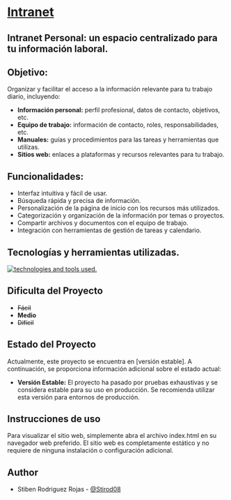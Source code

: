 # [Intranet](https://stirod08.github.io/Intranet/)

## **Intranet Personal:** un espacio centralizado para tu información laboral.

## Objetivo:
Organizar y facilitar el acceso a la información relevante para tu trabajo diario, incluyendo:

* **Información personal:** perfil profesional, datos de contacto, objetivos, etc.
* **Equipo de trabajo:** información de contacto, roles, responsabilidades, etc.
* **Manuales:** guías y procedimientos para las tareas y herramientas que utilizas.
* **Sitios web:** enlaces a plataformas y recursos relevantes para tu trabajo.


## Funcionalidades:

- Interfaz intuitiva y fácil de usar.
- Búsqueda rápida y precisa de información.
- Personalización de la página de inicio con los recursos más utilizados.
- Categorización y organización de la información por temas o proyectos.
- Compartir archivos y documentos con el equipo de trabajo.
- Integración con herramientas de gestión de tareas y calendario.

## Tecnologías y herramientas utilizadas.
[![technologies and tools used.](https://skillicons.dev/icons?i=html,sass,js,vscode)](https://skillicons.dev)


## Dificulta del Proyecto
- ~~Fácil~~
- **Medio**
- ~~Difícil~~

## Estado del Proyecto

Actualmente, este proyecto se encuentra en [versión estable]. A continuación, se proporciona información adicional sobre el estado actual:

- **Versión Estable:** El proyecto ha pasado por pruebas exhaustivas y se considera estable para su uso en producción. Se recomienda utilizar esta versión para entornos de producción.

## Instrucciones de uso
Para visualizar el sitio web, simplemente abra el archivo index.html en su navegador web preferido. El sitio web es completamente estático y no requiere de ninguna instalación o configuración adicional.


## Author
- Stiben Rodriguez Rojas - [@Stirod08](https://github.com/Stirod08)
